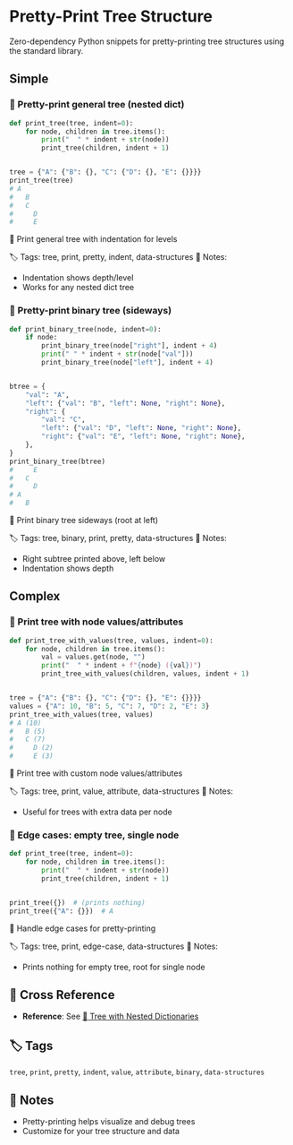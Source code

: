 # Pretty-Print Tree Structure

Zero-dependency Python snippets for pretty-printing tree structures using the standard library.

## Simple

### 🧩 Pretty-print general tree (nested dict)

```python
def print_tree(tree, indent=0):
    for node, children in tree.items():
        print("  " * indent + str(node))
        print_tree(children, indent + 1)


tree = {"A": {"B": {}, "C": {"D": {}, "E": {}}}}
print_tree(tree)
# A
#   B
#   C
#     D
#     E
```

📂 Print general tree with indentation for levels

🏷️ Tags: tree, print, pretty, indent, data-structures
📝 Notes:
- Indentation shows depth/level
- Works for any nested dict tree

### 🧩 Pretty-print binary tree (sideways)

```python
def print_binary_tree(node, indent=0):
    if node:
        print_binary_tree(node["right"], indent + 4)
        print(" " * indent + str(node["val"]))
        print_binary_tree(node["left"], indent + 4)


btree = {
    "val": "A",
    "left": {"val": "B", "left": None, "right": None},
    "right": {
        "val": "C",
        "left": {"val": "D", "left": None, "right": None},
        "right": {"val": "E", "left": None, "right": None},
    },
}
print_binary_tree(btree)
#     E
#   C
#     D
# A
#   B
```

📂 Print binary tree sideways (root at left)

🏷️ Tags: tree, binary, print, pretty, data-structures
📝 Notes:
- Right subtree printed above, left below
- Indentation shows depth

## Complex

### 🧩 Print tree with node values/attributes

```python
def print_tree_with_values(tree, values, indent=0):
    for node, children in tree.items():
        val = values.get(node, "")
        print("  " * indent + f"{node} ({val})")
        print_tree_with_values(children, values, indent + 1)


tree = {"A": {"B": {}, "C": {"D": {}, "E": {}}}}
values = {"A": 10, "B": 5, "C": 7, "D": 2, "E": 3}
print_tree_with_values(tree, values)
# A (10)
#   B (5)
#   C (7)
#     D (2)
#     E (3)
```

📂 Print tree with custom node values/attributes

🏷️ Tags: tree, print, value, attribute, data-structures
📝 Notes:
- Useful for trees with extra data per node

### 🧩 Edge cases: empty tree, single node

```python
def print_tree(tree, indent=0):
    for node, children in tree.items():
        print("  " * indent + str(node))
        print_tree(children, indent + 1)


print_tree({})  # (prints nothing)
print_tree({"A": {}})  # A
```

📂 Handle edge cases for pretty-printing

🏷️ Tags: tree, print, edge-case, data-structures
📝 Notes:
- Prints nothing for empty tree, root for single node

## 🔗 Cross Reference

- **Reference**: See [📂 Tree with Nested Dictionaries](tree_dict.md)

## 🏷️ Tags

`tree`, `print`, `pretty`, `indent`, `value`, `attribute`, `binary`, `data-structures`

## 📝 Notes
- Pretty-printing helps visualize and debug trees
- Customize for your tree structure and data
